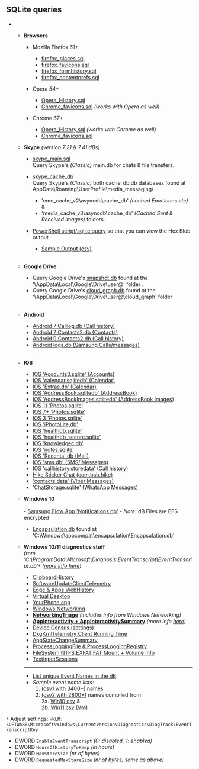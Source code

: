   ## SQLite queries ##
  -   
      - **Browsers**
        -  Mozilla Firefox *61+*:
            - [firefox_places.sql](https://github.com/kacos2000/queries/blob/master/firefox_places.sql) 
            - [firefox_favicons.sql](https://github.com/kacos2000/queries/blob/master/firefox_favicons.sql) 
            - [firefox_formhistory.sql](https://github.com/kacos2000/queries/blob/master/firefox_formhistory.sql) 
            - [firefox_contentprefs.sql](https://github.com/kacos2000/queries/blob/master/firefox_contentprefs.sql) 
      
        - Opera *54+*
          - [Opera_History.sql](https://github.com/kacos2000/queries/blob/master/Opera_History.sql)
          - [Chrome_favicons.sql](https://github.com/kacos2000/queries/blob/master/chrome_favicons.sql) *(works with Opera as well)*
      
        - Chrome *67+*
          - [Opera_History.sql](https://github.com/kacos2000/queries/blob/master/Opera_History.sql) *(works with Chrome as well)*
          - [Chrome_favicons.sql](https://github.com/kacos2000/queries/blob/master/chrome_favicons.sql)

      
       - **Skype**  *(version 7.21 & 7.41 dBs)*    
       
           - [skype_main.sql](https://github.com/kacos2000/queries/blob/master/skype_main_db.sql)<br>
             Query Skype's *(Classic)* main.db for chats & file transfers.<br>
             
           - [skype_cache_db](https://github.com/kacos2000/queries/blob/master/skype_cache_db.sql)<br>
             Query Skype's *(Classic)* both cache_db.db databases found at AppData\Roaming\UserProfile\media_messaging\ <br>
             - 'emo_cache_v2\asyncdb\cache_db'   *(cached Emoticons etc)* & <br> 
             - 'media_cache_v3\asyncdb\cache_db' *(Cached Sent & Received images)* folders.<br>
                     
           - [PowerShell script/sqlite query](https://github.com/kacos2000/queries/blob/master/cache_db.ps1) so that you can view the Hex Blob output<br>
             - [Sample Output (csv)](https://github.com/kacos2000/queries/blob/master/cache_db.csv)<br><br>


       - **Google Drive**   <br>     
           - Query Google Drive's [snapshot.db](https://github.com/kacos2000/queries/blob/master/GDrive_snapshot.sql) found at the '\AppData\Local\Google\Drive\user@' folder  .<br>
            - Query Google Drive's [cloud_graph.db](https://github.com/kacos2000/queries/blob/master/GDrive_cloudgraph.sql) found at the '\AppData\Local\Google\Drive\user@\cloud_graph' folder <br><br>
             
       - **Android**   <br>     
            - [Android 7 Calllog.db (Call history)](https://github.com/kacos2000/queries/blob/master/calllog_db.sql)<br>
            - [Android 7 Contacts2.db (Contacts)](https://github.com/kacos2000/queries/blob/master/contacts2.sql)<br>
            - [Android 9 Contacts2.db (Call history)](https://github.com/kacos2000/queries/blob/master/contacts2calls.sql)<br>
            - [Android logs.db (Samsung Calls/messages)](https://github.com/kacos2000/queries/blob/master/logs_db.sql)<br><br>
                   
       - **IOS**     <br>     
            - [IOS 'Accounts3.sqlite' (Accounts)](https://github.com/kacos2000/queries/blob/master/Accounts3_sqlite.sql)<br>
            - [IOS 'calendar.sqlitedb' (Calendar)](https://github.com/kacos2000/queries/blob/master/calendar_sqlitedb.sql)<br>
            - [IOS 'Extras.db' (Calendar)](https://github.com/kacos2000/queries/blob/master/calendar_extras.sql)<br>
            - [IOS 'AddressBook.sqlitedb' (AddressBook)](https://github.com/kacos2000/queries/blob/master/AddressBook_sqlite.sql)<br>
            - [IOS 'AddressBookImages.sqlitedb' (AddressBook Images)](https://github.com/kacos2000/queries/blob/master/AddressBookImages_sqlite.sql)<br>
            - [IOS 11 'Photos.sqlite'](https://github.com/kacos2000/queries/blob/master/Photos_sqlite11.sql)<br>
            - [IOS 7+ 'Photos.sqlite'](https://github.com/kacos2000/queries/blob/master/Photos_sqlite.sql)<br>
            - [IOS 3 'Photos.sqlite'](https://github.com/kacos2000/queries/blob/master/Photos_sqlite3.sql)<br>
            - [IOS 'iPhotoLite.db'](https://github.com/kacos2000/queries/blob/master/iPhotoLitedb.sql)<br>
            - [IOS 'healthdb.sqlite'](https://github.com/kacos2000/queries/blob/master/healthdb.sql)<br>
            - [IOS 'healthdb_secure.sqlite'](https://github.com/kacos2000/queries/blob/master/healthdb_secure.sql)<br>
            - [IOS 'knowledgec.db'](https://github.com/kacos2000/queries/blob/master/knowledgec_db.sql)<br>
            - [IOS 'notes.sqlite'](https://github.com/kacos2000/queries/blob/master/notes_sqlite.sql)<br>
            - [IOS 'Recents' db (Mail)](https://github.com/kacos2000/queries/blob/master/recents.sql)<br>
            - [IOS 'sms.db' (SMS/iMessages)](https://github.com/kacos2000/queries/blob/master/sms_db.sql)<br>
            - [IOS 'callhistory.storedata' (Call history)](https://github.com/kacos2000/queries/blob/master/callhistory_storedata.sql)<br> 
            - [Hike Sticker Chat (com.bsb.hike)](https://github.com/kacos2000/queries/blob/master/bsb_hike_messagesDB_sqlite.sql)<br>
            - ['contacts.data' (Viber Messages)](https://github.com/kacos2000/queries/blob/master/Viber_Contacts_Data_messages.sql)<br> 
            - ['ChatStorage.sqlite' (WhatsApp Messages)](https://github.com/kacos2000/queries/blob/master/WhatsApp_Chatstorage_sqlite.sql)<br> 
            
 	   - **Windows 10**     <br>   	 
 	          - [Samsung Flow App 'Notifications.db'](https://github.com/kacos2000/queries/blob/master/Samsung_Flow_Notifications_db.sql) - *Note:* dB Files are EFS encrypted <br>
            - [Encapsulation.db](https://github.com/kacos2000/Queries/blob/master/Encapsulationdb.sql) found at 'C:\Windows\appcompat\encapsulation\Encapsulation.db' <br> 

      - **Windows 10/11 diagnostics stuff**  
  *from 'C:\ProgramData\Microsoft\Diagnosis\EventTranscript\EventTranscript.db'`*` ([more info here](https://github.com/rathbuna/EventTranscript.db-Research))*  
        - [ClipboardHistory](https://github.com/kacos2000/Queries/blob/master/ClipboardHistory.Service.sql) <br>
        - [SoftwareUpdateClientTelemetry](https://github.com/kacos2000/Queries/blob/master/SoftwareUpdateClientTelemetry.sql) <br> 
        - [Edge & Apps WebHistory](https://github.com/kacos2000/Queries/blob/master/Microsoft.WebBrowser.sql) <br> 
        - [Virtual Desktop](https://github.com/kacos2000/Queries/blob/master/VirtualDesktop.sql) <br>
        - [YourPhone app](https://github.com/kacos2000/Queries/blob/master/MobilityExperience.YourPhone.sql) <br>
        - [Windows.Networking](https://github.com/kacos2000/Queries/blob/master/Windows.Networking.sql) <br>
        - [**NetworkingTriage**](https://github.com/kacos2000/Queries/blob/master/NetworkingTriage.sql)  *(includes info from Windows.Networking)*<br>
        - [**AppInteractivity + AppInteractivitySummary**](https://github.com/kacos2000/Queries/blob/master/AppInteractivity.sql)  *(more info [here](https://www.kroll.com/en/insights/publications/cyber/forensically-unpacking-eventtranscript/forensic-quick-wins-with-eventtranscript))*<br>
        - [Device Census (settings)](https://github.com/kacos2000/Queries/blob/master/Census.sql) <br>
        - [DxgKrnlTelemetry Client Running Time](https://github.com/kacos2000/Queries/blob/master/ClientRunningTime.sql) <br>
        - [AppStateChangeSummary](https://github.com/kacos2000/Queries/blob/master/AppStateChangeSummary.sql) <br>
        - [ProcessLoggingFile & ProcessLoggingRegistry](https://github.com/kacos2000/Queries/blob/master/ProcessLogging.sql) <br>
        - [FileSystem NTFS,EXFAT,FAT Mount + Volume Info](https://github.com/kacos2000/Queries/blob/master/FileSystem.Mount.sql) <br>
        - [TextInputSessions](https://github.com/kacos2000/Queries/blob/master/Text-InputSession.sql) <br>
        - ----------
        - [List unigue Event Names in the dB](https://github.com/kacos2000/Queries/blob/master/EventTranscript_GetEventNameList.sql) <br>
        - *Sample event name lists:* <br> 
           1. [(csv1 with 3400+)](https://github.com/kacos2000/Queries/blob/master/full_event_names_large.csv) names <br> 
           2. [(csv2 with 2800+)](https://github.com/kacos2000/Queries/blob/master/full_event_names.csv) names compiled from <br> 
              2a. [Win10 csv](https://github.com/kacos2000/Queries/blob/master/full_event_names1.csv) & <br> 
              2b. [Win11 csv (VM)](https://github.com/kacos2000/Queries/blob/master/full_event_names2.csv) <br>
           
`*` Adjust settings:
`HKLM: SOFTWARE\Microsoft\Windows\CurrentVersion\Diagnostics\DiagTrack\EventTranscriptKey`
   - DWORD `EnableEventTranscript` *(0: disabled, 1: enabled)*
   - DWORD `HoursOfHistoryToKeep` *(in hours)*
   - DWORD `MaxStoreSize` *(nr of bytes)*
   - DWORD `RequestedMaxStoreSize` *(nr of bytes, same as above)*
